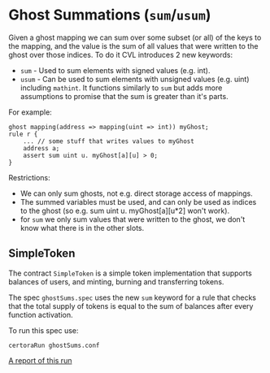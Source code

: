 # Ghost Summations (`sum`/`usum`)
Given a ghost mapping we can sum over some subset (or all) of the keys to the mapping, and the value is the sum of all values that were written to the ghost over those indices.
To do it CVL introduces 2 new keywords:
* `sum` - Used to sum elements with signed values (e.g. int).
* `usum` - Can be used to sum elements with unsigned values (e.g. uint) including `mathint`. It functions similarly to `sum` but adds more assumptions to promise that the sum is greater than it's parts.

For example:
```
ghost mapping(address => mapping(uint => int)) myGhost;
rule r {
    ... // some stuff that writes values to myGhost
	address a;
    assert sum uint u. myGhost[a][u] > 0;
}
```

Restrictions:
* We can only sum ghosts, not e.g. direct storage access of mappings.
* The summed variables must be used, and can only be used as indices to the ghost (so e.g. sum uint u. myGhost[a][u*2] won't work).
* for `sum` we only sum values that were written to the ghost, we don't know what there is in the other slots.

## SimpleToken
The contract `SimpleToken` is a simple token implementation that supports balances of users, and minting, burning and transferring tokens.

The spec `ghostSums.spec` uses the new `sum` keyword for a rule that checks that the total supply of tokens is equal to the sum of balances after every function activation.

To run this spec use:
```
certoraRun ghostSums.conf
```
[A report of this run](https://vaas-stg.certora.com/output/15800/7ff661db131142c7bcd61b567d197aee?anonymousKey=592fe9f029a9f38a92e456005bdfaac965685823)
